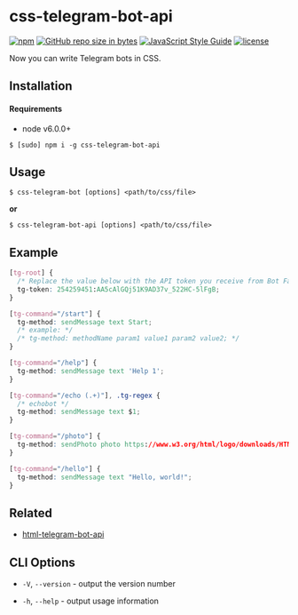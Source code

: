 # css-telegram-bot-api

[![npm](https://img.shields.io/npm/v/css-telegram-bot-api.svg)](https://www.npmjs.com/package/css-telegram-bot-api)
[![GitHub repo size in bytes](https://img.shields.io/github/repo-size/Bannerets/css-telegram-bot-api.svg)](https://github.com/Bannerets/css-telegram-bot-api)
[![JavaScript Style Guide](https://img.shields.io/badge/code_style-standard-brightgreen.svg)](https://standardjs.com)
[![license](https://img.shields.io/github/license/Bannerets/css-telegram-bot-api.svg)](https://github.com/Bannerets/css-telegram-bot-api/blob/master/LICENSE)

Now you can write Telegram bots in CSS.

## Installation

#### Requirements

- node v6.0.0+

```console
$ [sudo] npm i -g css-telegram-bot-api
```

## Usage

```console
$ css-telegram-bot [options] <path/to/css/file>
```

**or**

```console
$ css-telegram-bot-api [options] <path/to/css/file>
```

## Example

```css
[tg-root] {
  /* Replace the value below with the API token you receive from Bot Father */
  tg-token: 254259451:AA5cAlGQj51K9AD37v_522HC-5lFgB;
}

[tg-command="/start"] {
  tg-method: sendMessage text Start;
  /* example: */
  /* tg-method: methodName param1 value1 param2 value2; */
}

[tg-command="/help"] {
  tg-method: sendMessage text 'Help 1';
}

[tg-command="/echo (.+)"], .tg-regex {
  /* echobot */
  tg-method: sendMessage text $1;
}

[tg-command="/photo"] {
  tg-method: sendPhoto photo https://www.w3.org/html/logo/downloads/HTML5_Badge_64.png;
}

[tg-command="/hello"] {
  tg-method: sendMessage text "Hello, world!";
}
```

## Related

* [html-telegram-bot-api](https://github.com/Bannerets/html-telegram-bot-api)

## CLI Options

- `-V`, `--version` - output the version number

- `-h`, `--help` - output usage information
